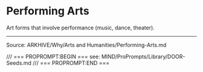 # Performing Arts

Art forms that involve performance (music, dance, theater).

---
Source: ARKHIVE/Why/Arts and Humanities/Performing-Arts.md

/// === PROPROMPT:BEGIN ===
see: MIND/ProPrompts/Library/DOOR-Seeds.md
/// === PROPROMPT:END ===

